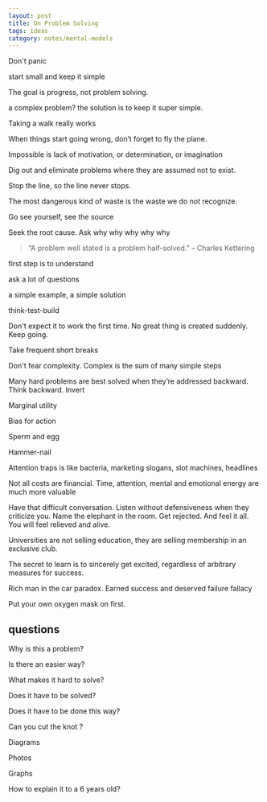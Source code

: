 ```yaml
---
layout: post
title: On Problem Solving
tags: ideas
category: notes/mental-models 
---
```


Don't panic 

start small and keep it simple

The goal is progress, not problem solving.

a complex problem? the solution is to keep it super simple.

Taking a walk really works 

When things start going wrong, don’t forget to fly the plane.

Impossible is lack of motivation, or determination, or imagination 

Dig out and eliminate problems where they are assumed not to exist.

Stop the line, so the line never stops.

The most dangerous kind of waste is the waste we do not recognize.

Go see yourself, see the source 

Seek the root cause. Ask why why why why why

> “A problem well stated is a problem half-solved.” – Charles Kettering


first step is to understand 

ask a lot of questions

a simple example, a simple solution

think-test-build

Don't expect it to work the first time. No great thing is created suddenly. Keep going. 

Take frequent short breaks 

Don't fear complexity. Complex is the sum of many simple steps

Many hard problems are best solved when they’re addressed backward. Think backward. Invert

Marginal utility

Bias for action

Sperm and egg

Hammer-nail

Attention traps is like bacteria, marketing slogans, slot machines, headlines

Not all costs are financial. Time, attention, mental and emotional energy are much more valuable

Have that difficult conversation. Listen without defensiveness when they criticize you. Name the elephant in the room. Get rejected. And feel it all. You will feel relieved and alive. 

Universities are not selling education, they are selling membership in an exclusive club.

​The secret to learn is to sincerely get excited, regardless of arbitrary measures for success.

Rich man in the car paradox. Earned success and deserved failure fallacy

Put your own oxygen mask on first.

## questions

Why is this a problem?

Is there an easier way?

What makes it hard to solve? 

Does it have to be solved?

Does it have to be done this way?

Can you cut the knot ?

Diagrams

Photos

Graphs 

How to explain it to a 6 years old? 

